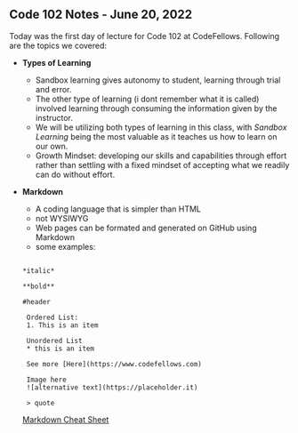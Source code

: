 ## Code 102 Notes - June 20, 2022

Today was the first day of lecture for Code 102 at CodeFellows. Following are the topics we covered:

- **Types of Learning**
  - Sandbox learning gives autonomy to student, learning through trial and error.
  - The other type of learning (i dont remember what it is called) involved learning through consuming the information given by the instructor.
  - We will be utilizing both types of learning in this class, with *Sandbox Learning* being the most valuable as it teaches us how to learn on our own.
  - Growth Mindset: developing our skills and capabilities through effort rather than settling with a fixed mindset of accepting what we readily can do without effort.
- **Markdown**
  - A coding language that is simpler than HTML
  - not WYSIWYG
  - Web pages can be formated and generated on GitHub using Markdown 
  - some examples:
  
   ```
    
   *italic*   
   
   **bold**  
   
   #header

    Ordered List:
    1. This is an item

    Unordered List
    * this is an item

    See more [Here](https://www.codefellows.com)

    Image here 
    ![alternative text](https://placeholder.it)

    > quote
   
   ```

    [Markdown Cheat Sheet](https://docs.github.com/en/get-started/writing-on-github/getting-started-with-writing-and-formatting-on-github/basic-writing-and-formatting-syntax)